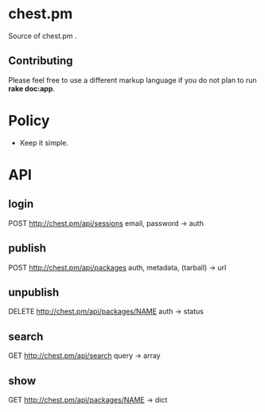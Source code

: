 # chest.pm

Source of chest.pm .

## Contributing

Please feel free to use a different markup language if you do not plan to run
__rake doc:app__.

# Policy

- Keep it simple.

# API

## login

POST http://chest.pm/api/sessions
email, password -> auth

## publish

POST http://chest.pm/api/packages
auth, metadata, (tarball) -> url

## unpublish

DELETE http://chest.pm/api/packages/NAME
auth -> status

## search

GET http://chest.pm/api/search
query -> array

## show

GET http://chest.pm/api/packages/NAME
-> dict
